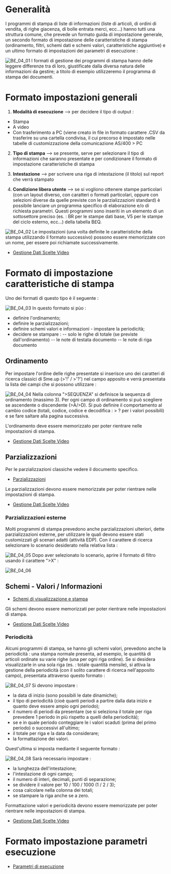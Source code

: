# Generalità
I programmi di stampa di liste di informazioni (liste di articoli, di ordini di vendita, di righe giacenza, di bolle entrata merci, ecc...) hanno tutti una struttura comune, che prevede un formato guida di impostazione generale, un secondo formato di impostazione delle caratteristiche di stampa (ordinamento, filtri, schemi dati e schemi valori, caratteristiche aggiuntive) e un ultimo formato di impostazioni dei parametri di esecuzione : 

![B£_04_01](http://localhost:3000/immagini/MBDOC_OPE-B£_STA/BX_04_01.png)
I formati di gestione dei programmi di stampa hanno delle leggere differenze tra di loro, giustificate dalla diversa natura delle informazioni da gestire; a titolo di esempio utilizzeremo il programma di stampa dei documenti.

# Formato impostazioni generali

1. **Modalità di esecuzione**    -->    per decidere il tipo di output : 

- Stampa
- A video
- Con trasferimento a PC (viene creato in file in formato carattere .CSV da trasferire su una cartella condivisa, il cui precorso è impostato nelle tabelle di customizzazione della comunicazione AS/400 > PC


2. **Tipo di stampa**    -->    se presente, serve per selezionare il tipo di informazioni che saranno presentate e per condizionare il formato di impostazione caratteristiche di stampa

3. **Intestazione**    -->    per scrivere una riga di intestazione (il titolo) sul report che verrà stampato

4. **Condizione libera utente**    -->    se si vogliono ottenere stampe particolari (con un layout diverso, con caratteri o formati particolari, oppure con selezioni diverse da quelle previste con le parzializzazioni standard) è possibile lanciare un programma specifico di elaborazione e/o di richiesta parametri. Questi programmi sono inseriti in un elemento di un sottosettore preciso (es. :  BR per le stampe dati base, V5 per le stampe del ciclo esterno, ecc...) della tabella B£Q.


![B£_04_02](http://localhost:3000/immagini/MBDOC_OPE-B£_STA/BX_04_02.png)
Le impostazioni (una volta definite le caratteristiche della stampa utilizzando il formato successivo) possono essere memorizzate con un nome, per essere poi richiamate successivamente.
- [Gestione Dati Scelte Video](Sorgenti/OJ/PGM/P_B£MDV0)

# Formato di impostazione caratteristiche di stampa
Uno dei formati di questo tipo è il seguente : 

![B£_04_03](http://localhost:3000/immagini/MBDOC_OPE-B£_STA/BX_04_03.png)
In questo formato si pùo : 

- definire l'ordinamento;
- definire le parzializzazioni;
- definire schemi valori e informazioni - impostare la periodicità;
- decidere se  stampare : 
-- solo le righe di totale (se previste dall'ordinamento)
-- le note di testata documento
-- le note di riga documento


## Ordinamento
Per impostare l'ordine delle righe presentate si inserisce uno dei caratteri di ricerca classici di Sme.up (>'!' / >'?') nel campo apposito e verrà presentata la lista dei campi che si possono utilizzare : 

![B£_04_04](http://localhost:3000/immagini/MBDOC_OPE-B£_STA/BX_04_04.png)
Nella colonna ">SEQUENZA" si definisce la sequenza di ordinamento (massimo 3).
Per ogni campo di ordinamento si può scegliere se ascendente o discendente (>A/>D).
Si può definire il comportamento al cambio codice (totali, codice, codice e decodifica : > ? per i valori possibili) e se fare saltare alla pagina successiva.

L'ordinamento deve essere memorizzato per poter rientrare nelle impostazioni di stampa.
- [Gestione Dati Scelte Video](Sorgenti/OJ/PGM/P_B£MDV0)

## Parzializzazioni
Per le parzializzazioni classiche vedere il documento specifico.
- [Parzializzazioni](Sorgenti/DOC_OPE/TA/B£AMO/B£_PAR)

Le parzializzazioni devono essere memorizzate per poter rientrare nelle impostazioni di stampa.
- [Gestione Dati Scelte Video](Sorgenti/OJ/PGM/P_B£MDV0)

### Parzializzazioni esterne
Molti programmi di stampa prevedono anche parzializzazioni ulteriori, dette parzializzazioni esterne, per utilizzare le quali devono essere stati customizzati gli scenari adatti (attività EDP).
Con il carattere di ricerca selezionare lo scenario desiderato nella relativa lista : 

![B£_04_05](http://localhost:3000/immagini/MBDOC_OPE-B£_STA/BX_04_05.png)
Dopo aver selezionato lo scenario, aprire il formato di filtro usando il carattere ">X" : 

![B£_04_06](http://localhost:3000/immagini/MBDOC_OPE-B£_STA/BX_04_06.png)
## Schemi - Valori / Informazioni
- [Schemi di visualizzazione e stampa](Sorgenti/DOC_OPE/TA/B£AMO/B£_SCH)

Gli schemi devono essere memorizzati per poter rientrare nelle impostazioni di stampa.
- [Gestione Dati Scelte Video](Sorgenti/OJ/PGM/P_B£MDV0)

### Periodicità
Alcuni programmi di stampa, se hanno gli schemi valori, prevedono anche la periodicità :  una stampa normale presenta, ad esempio, le quantità di articoli ordinate su varie righe (una per ogni riga ordine).
Se si desidera visualizzarle in una sola riga (es. :  totale quantità mensile), si attiva la gestione della periodicità (con il solito carattere di ricerca nell'apposito campo), presentata attraverso questo formato : 


![B£_04_07](http://localhost:3000/immagini/MBDOC_OPE-B£_STA/BX_04_07.png)
Si devono impostare : 

- la data di inizio (sono possibili le date dinamiche);
- il tipo di periodicità (cioè quanti periodi a partire dalla data inizio e quanto deve essere ampio ogni periodo);
- il numero di periodi da presentare (se si seleziona il totale per riga prevedere 1 periodo in più rispetto a quelli della periodicità);
- se e in quale periodo conteggiare le i valori scaduti (prima del primo periodo) o successivi all'ultimo;
- il totale per riga e la data da considerare;
- la formattazione dei valori.

Quest'ultima si imposta mediante il seguente formato : 


![B£_04_08](http://localhost:3000/immagini/MBDOC_OPE-B£_STA/BX_04_08.png)
Sarà necessario impostare : 

- la lunghezza dell'intestazione;
- l'intestazione di ogni campo;
- il numero di interi, decimali, punti di separazione;
- se dividere il valore per 10 / 100 / 1000 (1 / 2 / 3);
- cosa calcolare nella colonna dei totali;
- se stampare la riga anche se a zero.



Formattazione valori e periodicità devono essere memorizzate per poter rientrare nelle impostazioni di stampa.
- [Gestione Dati Scelte Video](Sorgenti/OJ/PGM/P_B£MDV0)

# Formato impostazione parametri esecuzione
- [Parametri di esecuzione](Sorgenti/OJ/PGM/P_B£GPE2)

